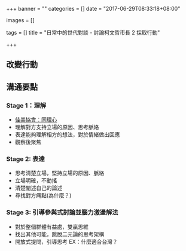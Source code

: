+++
banner = ""
categories = []
date = "2017-06-29T08:33:18+08:00"

images = []

tags = []
title = "日常中的世代對談 - 討論柯文哲市長 2 採取行動"

+++

<!--more-->

## 改變行動

## 溝通要點
### Stage 1：理解

- [佳美協會：同理心](https://groups.google.com/forum/#!msg/wlm999/KlNuTA4fdY8/wrIjr9FqyG0J)
- 理解對方支持立場的原因、思考脈絡
- 表達能夠理解相方的想法，對於情緒做出回應
- 觀察後聚焦

### Stage 2: 表達
- 思考清楚立場，堅持立場的原因、脈絡
- 立場明確，不動搖
- 清楚闡述自己的論述
- 尋找對方痛點(為什麼？)

### Stage 3: 引導參與式討論並腦力激盪解法
- 對於整個群體有益處，雙贏思維
- 找出其他可能，跳脫二元論的思考架構
- 開放式提問，引導思考 EX：什麼適合台灣？
